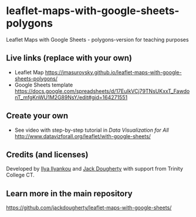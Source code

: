 # leaflet-maps-with-google-sheets-polygons
Leaflet Maps with Google Sheets - polygons-version for teaching purposes

## Live links (replace with your own)
- Leaflet Map https://jmasurovsky.github.io/leaflet-maps-with-google-sheets-polygons/
- Google Sheets template https://docs.google.com/spreadsheets/d/17EulkVCj79TNsUKxxT_FawdonT_mfgKnWU1M2G89NsY/edit#gid=164271551

## Create your own
- See video with step-by-step tutorial in *Data Visualization for All* http://www.datavizforall.org/leaflet/with-google-sheets/

## Credits (and licenses)
Developed by [Ilya Ilyankou](https://github.com/ilyankou) and [Jack Dougherty](https://github.com/jackdougherty) with support from Trinity College CT.

## Learn more in the main repository
https://github.com/jackdougherty/leaflet-maps-with-google-sheets/
